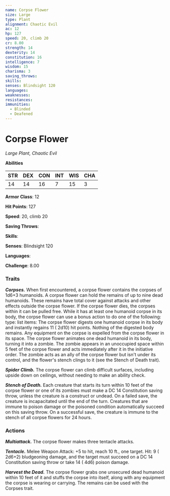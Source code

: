```yaml
---
name: Corpse Flower
size: Large
type: Plant
alignment: Chaotic Evil
ac: 12
hp: 127
speed: 20, climb 20
cr: 8.00
strength: 14
dexterity: 14
constitution: 16
intelligence: 7
wisdom: 15
charisma: 3
saving_throws: 
skills: 
senses: Blindsight 120
languages: 
weaknesses:
resistances:
immunities:
  - Blinded
  - Deafened
---
```


# Corpse Flower

*Large Plant, Chaotic Evil*

**Abilities**

| STR | DEX | CON | INT | WIS | CHA |
| --- | --- | --- | --- | --- | --- |
| 14 | 14 | 16 | 7 | 15 | 3 |

**Armor Class**: 12

**Hit Points**: 127

**Speed**: 20, climb 20

**Saving Throws**: 

**Skills**: 

**Senses**: Blindsight 120

**Languages**: 

**Challenge**: 8.00


### Traits
***Corpses.*** When first encountered, a corpse flower contains the corpses of  1d6+3 humanoids. A corpse flower can hold the remains of up to nine dead humanoids. These remains have total cover against attacks and other effects outside the corpse flower. If the corpse flower dies, the corpses within it can be pulled free. While it has at least one humanoid corpse in its body, the corpse flower can use a bonus action to do one of the following: type: list items: The corpse flower digests one humanoid corpse in its body and instantly regains 11 ( 2d10) hit points. Nothing of the digested body remains. Any equipment on the corpse is expelled from the corpse flower in its space. The corpse flower animates one dead humanoid in its body, turning it into a zombie. The zombie appears in an unoccupied space within 5 feet of the corpse flower and acts immediately after it in the initiative order. The zombie acts as an ally of the corpse flower but isn't under its control, and the flower's stench clings to it (see the Stench of Death trait).

***Spider Climb.*** The corpse flower can climb difficult surfaces, including upside down on ceilings, without needing to make an ability check.

***Stench of Death.*** Each creature that starts its turn within 10 feet of the corpse flower or one of its zombies must make a DC 14 Constitution saving throw, unless the creature is a construct or undead. On a failed save, the creature is incapacitated until the end of the turn. Creatures that are immune to poison damage or the poisoned condition automatically succeed on this saving throw. On a successful save, the creature is immune to the stench of all corpse flowers for 24 hours.


### Actions
***Multiattack.*** The corpse flower makes three tentacle attacks.

***Tentacle.*** Melee Weapon Attack:  +5 to hit, reach 10 ft., one target. Hit: 9 ( 2d6+2) bludgeoning damage, and the target must succeed on a DC 14 Constitution saving throw or take 14 ( 4d6) poison damage.

***Harvest the Dead.*** The corpse flower grabs one unsecured dead humanoid within 10 feet of it and stuffs the corpse into itself, along with any equipment the corpse is wearing or carrying. The remains can be used with the Corpses trait.

